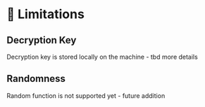 # 🛑 Limitations

## Decryption Key

Decryption key is stored locally on the machine - tbd more details

## Randomness

Random function is not supported yet - future addition
